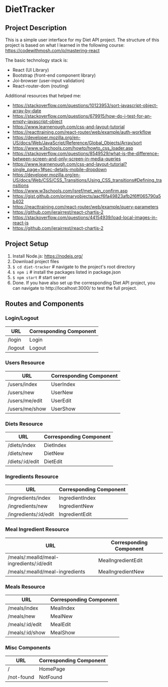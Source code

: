 # DietTracker

## Project Description
This is a simple user interface for my Diet API project. The structure of
this project is based on what I learned in the following course: https://codewithmosh.com/p/mastering-react

 The basic technology stack is:
* React (UI Library)
* Bootstrap (front-end component library)
* Joi-browser (user-input validation)
* React-router-dom (routing)

Additional resources that helped me:
* https://stackoverflow.com/questions/10123953/sort-javascript-object-array-by-date
* https://stackoverflow.com/questions/679915/how-do-i-test-for-an-empty-javascript-object
* https://www.learnenough.com/css-and-layout-tutorial
* https://reacttraining.com/react-router/web/example/auth-workflow
* https://developer.mozilla.org/en-US/docs/Web/JavaScript/Reference/Global_Objects/Array/sort
* https://www.w3schools.com/howto/howto_css_loader.asp
* https://stackoverflow.com/questions/8549529/what-is-the-difference-between-screen-and-only-screen-in-media-queries
* https://www.learnenough.com/css-and-layout-tutorial?single_page=1#sec-details-mobile-dropdown
* https://developer.mozilla.org/en-US/docs/Web/CSS/CSS_Transitions/Using_CSS_transitions#Defining_transitions
* https://www.w3schools.com/jsref/met_win_confirm.asp
* https://gist.github.com/primaryobjects/aacf6fa49823afb2f6ff065790a5b402
* https://reacttraining.com/react-router/web/example/query-parameters
* https://github.com/jerairrest/react-chartjs-2
* https://stackoverflow.com/questions/44154939/load-local-images-in-react-js
* https://github.com/jerairrest/react-chartjs-2


## Project Setup
1. Install Node.js: https://nodejs.org/
2. Download project files
3. ``` $ cd diet-tracker ``` # navigate to the project's root directory
4. ``` $ npm i ``` # install the packages listed in package.json
5. ``` $ npm start ``` # start server
6. Done. If you have also set up the corresponding Diet API project, you can navigate to http://localhost:3000/ to test the full project.

## Routes and Components
### Login/Logout
|URL|Corresponding Component|
|---|---|
/login|Login|
/logout|Logout|

### Users Resource
|URL|Corresponding Component|
|---|---|
/users/index|UserIndex|
/users/new|UserNew|
/users/me/edit|UserEdit|
/users/me/show|UserShow|

### Diets Resource
|URL|Corresponding Component|
|---|---|
/diets/index|DietIndex|
/diets/new|DietNew|
/diets/:id/edit|DietEdit|

### Ingredients Resource
|URL|Corresponding Component|
|---|---|
/ingredients/index|IngredientIndex|
/ingredients/new|IngredientNew|
/ingredients/:id/edit|IngredientEdit|

### Meal Ingredient Resource
|URL|Corresponding Component|
|---|---|
/meals/:mealId/meal-ingredients/:id/edit|MealIngredientEdit|
/meals/:mealId/meal-ingredients|MealIngredientNew|

### Meals Resource
|URL|Corresponding Component|
|---|---|
/meals/index|MealIndex|
/meals/new|MealNew|
/meals/:id/edit|MealEdit|
/meals/:id/show|MealShow|

### Misc Components
|URL|Corresponding Component|
|---|---|
/|HomePage|
/not-found|NotFound|
